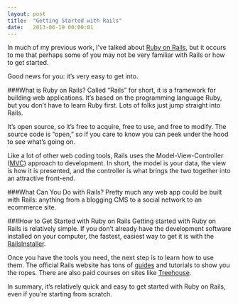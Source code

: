 ```yaml
---
layout: post
title:  "Getting Started with Rails"
date:   2013-06-19 00:00:01
---
```


In much of my previous work, I’ve talked about [Ruby on Rails](http://rubyonrails.org/ "Rails"), but it occurs to me that perhaps some of you may not be very familiar with Rails or how to get started.

Good news for you: it’s very easy to get into.

<!--more-->

###What is Ruby on Rails?
Called “Rails” for short, it is a framework for building web applications. It’s based on the programming language Ruby, but you don’t have to learn Ruby first. Lots of folks just jump straight into Rails.

It’s open source, so it’s free to acquire, free to use, and free to modify. The source code is “open,” so if you care to know you can peek under the hood to see what’s going on.

Like a lot of other web coding tools, Rails uses the Model-View-Controller ([MVC](http://en.wikipedia.org/wiki/Model-View-Controller "MVC")) approach to development. In short, the model is your data, the view is how it is presented, and the controller is what brings the two together into an attractive front-end.

###What Can You Do with Rails?
Pretty much any web app could be built with Rails: anything from a blogging CMS to a social network to an ecommerce site.

###How to Get Started with Ruby on Rails
Getting started with Ruby on Rails is relatively simple. If you don’t already have the development software installed on your computer, the fastest, easiest way to get it is with the [RailsInstaller](http://railsinstaller.org/ "RailsInstaller").

Once you have the tools you need, the next step is to learn how to use them. The official Rails website has tons of [guides](http://guides.rubyonrails.org/ "guides") and tutorials to show you the ropes. There are also paid courses on sites like [Treehouse](http://referrals.trhou.se/stephenlee "Treehouse").

In summary, it’s relatively quick and easy to get started with Ruby on Rails, even if you’re starting from scratch.